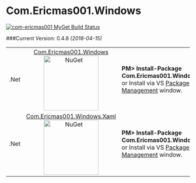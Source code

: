 # Com.Ericmas001.Windows 
[![com-ericmas001 MyGet Build Status](https://www.myget.org/BuildSource/Badge/com-ericmas001?identifier=a7848e5f-ff3e-4136-bd6b-df8583d59d75)](https://www.myget.org/)

###Current Version: 0.4.8 *(2018-04-15)*

<table align="center" width="100%">
    <tbody>
        <tr>
            <td rowspan>.Net</td>
            <td align="center">
            <a href="https://www.nuget.org/packages/Com.Ericmas001.Windows/" target="_blank">
            Com.Ericmas001.Windows <br />
            <img src="https://raw.githubusercontent.com/NuGet/Home/master/resources/nuget.png" alt="NuGet" width=150 />
            </a>
            </td>
            <td align="left">
                <div class="nuget-badge">
                    <b>PM&gt; Install-Package Com.Ericmas001.Windows</b> <br />
                    or Install via VS <a href="https://docs.nuget.org/consume/package-manager-dialog" target="_blank">Package Management</a> window.
                </div>
            </td>
        </tr>
        <tr>
            <td rowspan>.Net</td>
            <td align="center">
            <a href="https://www.nuget.org/packages/Com.Ericmas001.Windows.Xaml/" target="_blank">
            Com.Ericmas001.Windows.Xaml <br />
            <img src="https://raw.githubusercontent.com/NuGet/Home/master/resources/nuget.png" alt="NuGet" width=150 />
            </a>
            </td>
            <td align="left">
                <div class="nuget-badge">
                    <b>PM&gt; Install-Package Com.Ericmas001.Windows.Xaml</b> <br />
                    or Install via VS <a href="https://docs.nuget.org/consume/package-manager-dialog" target="_blank">Package Management</a> window.
                </div>
            </td>
        </tr>
    </tbody>
</table>
